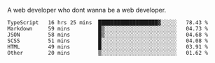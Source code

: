 A web developer who dont wanna be a web developer.

<!--START_SECTION:waka-->

```text
TypeScript   16 hrs 25 mins  ███████████████████▓░░░░░   78.43 %
Markdown     59 mins         █▒░░░░░░░░░░░░░░░░░░░░░░░   04.73 %
JSON         58 mins         █▒░░░░░░░░░░░░░░░░░░░░░░░   04.68 %
SCSS         51 mins         █░░░░░░░░░░░░░░░░░░░░░░░░   04.08 %
HTML         49 mins         █░░░░░░░░░░░░░░░░░░░░░░░░   03.91 %
Other        20 mins         ▒░░░░░░░░░░░░░░░░░░░░░░░░   01.62 %
```

<!--END_SECTION:waka-->
